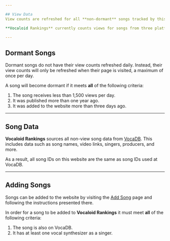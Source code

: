 ```yaml
---

## View Data
View counts are refreshed for all **non-dormant** songs tracked by this website every day at midnight UTC.

**Vocaloid Rankings** currently counts views for songs from three platforms; [YouTube](https://www.youtube.com), [Niconico](https://www.nicovideo.jp/), and [bilibili](https://www.bilibili.tv). All song view counts are acquired by the offical APIs provided by these platforms.

---
```


## Dormant Songs
Dormant songs do not have their view counts refreshed daily. 
Instead, their view counts will only be refreshed when their page is visited, a maximum of once per day.

A song will become dormant if it meets **all** of the following criteria:

1. The song receives less than 1,500 views per day.
2. It was published more than one year ago.
3. It was added to the website more than three days ago.

---

## Song Data
**Vocaloid Rankings** sources all non-view song data from [VocaDB](https://vocadb.net/). 
This includes data such as song names, video links, singers, producers, and more.

As a result, all song IDs on this website are the same as song IDs used at VocaDB.

---

## Adding Songs
Songs can be added to the website by visiting the [Add Song](./song/add) page and following the instructions presented there.

In order for a song to be added to **Vocaloid Rankings** it must meet **all** of the following criteria:

1. The song is also on VocaDB.
2. It has at least one vocal synthesizer as a singer.